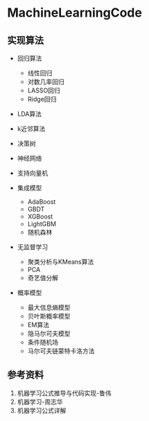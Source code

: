 # MachineLearningCode
## 实现算法
- 回归算法
    - 线性回归
    - 对数几率回归
    - LASSO回归
    - Ridge回归

- LDA算法
- k近邻算法
- 决策树
- 神经网络
- 支持向量机
- 集成模型
  - AdaBoost
  - GBDT
  - XGBoost
  - LightGBM
  - 随机森林

- 无监督学习
  - 聚类分析与KMeans算法
  - PCA
  - 奇艺值分解

- 概率模型
  - 最大信息熵模型
  - 贝叶斯概率模型
  - EM算法
  - 隐马尔可夫模型
  - 条件随机场
  - 马尔可夫链蒙特卡洛方法


## 参考资料
1. 机器学习公式推导与代码实现-鲁伟
2. 机器学习-周志华
3. 机器学习公式详解